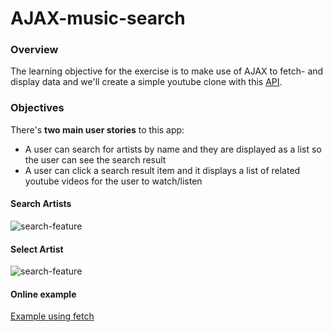 # AJAX-music-search

### Overview
The learning objective for the exercise is to make use of AJAX to fetch- and display data and we'll create a simple youtube clone with this [API](https://musicdemons.com/api).

### Objectives
There's **two main user stories** to this app:

* A user can search for artists by name and they are displayed as a list so the user can see the search result
* A user can click a search result item and it displays a list of related youtube videos for the user to watch/listen

#### Search Artists
![search-feature](https://i.gyazo.com/c082c4ba5eb929a45ead06890554a24c.gif)

#### Select Artist
![search-feature](https://i.gyazo.com/476d5da034d8b3ce8b108e9e3a2dae07.gif)

#### Online example
[Example using fetch](https://thijs-lambert.github.io/AJAX-music-search/)